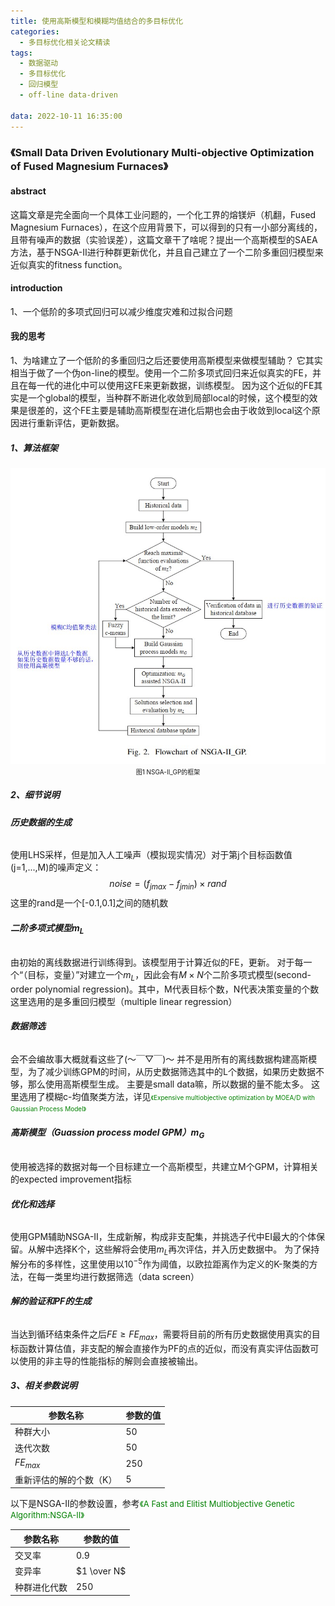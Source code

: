 ```yaml
---
title: 使用高斯模型和模糊均值结合的多目标优化
categories:
  - 多目标优化相关论文精读
tags:
  - 数据驱动
  - 多目标优化
  - 回归模型
  - off-line data-driven

data: 2022-10-11 16:35:00
---
```




### 《Small Data Driven Evolutionary Multi-objective Optimization of Fused Magnesium Furnaces》

#### abstract
这篇文章是完全面向一个具体工业问题的，一个化工界的熔镁炉（机翻，Fused Magnesium Furnaces），在这个应用背景下，可以得到的只有一小部分离线的，且带有噪声的数据（实验误差），这篇文章干了啥呢？提出一个高斯模型的SAEA方法，基于NSGA-Ⅱ进行种群更新优化，并且自己建立了一个二阶多重回归模型来近似真实的fitness function。

#### introduction
1、一个低阶的多项式回归可以减少维度灾难和过拟合问题

#### 我的思考
1、为啥建立了一个低阶的多重回归之后还要使用高斯模型来做模型辅助？
它其实相当于做了一个伪on-line的模型。使用一个二阶多项式回归来近似真实的FE，并且在每一代的进化中可以使用这FE来更新数据，训练模型。
因为这个近似的FE其实是一个global的模型，当种群不断进化收敛到局部local的时候，这个模型的效果是很差的，这个FE主要是辅助高斯模型在进化后期也会由于收敛到local这个原因进行重新评估，更新数据。

##### **1、算法框架**
<center><img src="/images/2022-10/4.jpg" alt="img" style="zoom:70%" /></center>
<center>
<font size="1">图1 NSGA-Ⅱ_GP的框架</font>
</center>

##### **2、细节说明**

###### **历史数据的生成**
使用LHS采样，但是加入人工噪声（模拟现实情况）对于第j个目标函数值(j=1,...,M)的噪声定义：
$$noise=(f_{jmax}-f_{jmin}) \times rand$$
这里的rand是一个[-0.1,0.1]之间的随机数


###### **二阶多项式模型$m_L$**
由初始的离线数据进行训练得到。该模型用于计算近似的FE，更新。
对于每一个“（目标，变量）”对建立一个$m_L$，因此会有$M \times N$个二阶多项式模型(second-order polynomial regression)。其中，M代表目标个数，N代表决策变量的个数
这里选用的是多重回归模型（multiple linear regression）

###### **数据筛选**
会不会编故事大概就看这些了(～￣▽￣)～
并不是用所有的离线数据构建高斯模型，为了减少训练GPM的时间，从历史数据筛选其中的L个数据，如果历史数据不够，那么使用高斯模型生成。
主要是small data嘛，所以数据的量不能太多。
这里选用了模糊c-均值聚类方法，详见<font size="1" color="green">《Expensive multiobjective optimization by MOEA/D with Gaussian Process Model》</font>

###### **高斯模型（Guassion process model **GPM**）$m_G$**
使用被选择的数据对每一个目标建立一个高斯模型，共建立M个GPM，计算相关的expected improvement指标

###### **优化和选择**
使用GPM辅助NSGA-Ⅱ，生成新解，构成非支配集，并挑选子代中EI最大的个体保留。从解中选择K个，这些解将会使用$m_L$再次评估，并入历史数据中。
为了保持解分布的多样性，这里使用以$10^{-5}$作为阈值，以欧拉距离作为定义的K-聚类的方法，在每一类里均进行数据筛选（data screen）

###### **解的验证和PF的生成**
当达到循环结束条件之后$FE \geq FE_{max}$，需要将目前的所有历史数据使用真实的目标函数计算估值，非支配的解会直接作为PF的点的近似，而没有真实评估函数可以使用的非主导的性能指标的解则会直接被输出。

##### **3、相关参数说明**
|参数名称|参数的值|
|--|--|
|种群大小|50|
|迭代次数|50|
|$FE_{max}$|250|
|重新评估的解的个数（K）|5|

以下是NSGA-Ⅱ的参数设置，参考<font size="2" color="green">《A Fast and Elitist Multiobjective Genetic Algorithm:NSGA-II》</font> 

|参数名称|参数的值|
|--|--|
|交叉率|0.9|
|变异率|$1 \over N$|
|种群进化代数|250|
